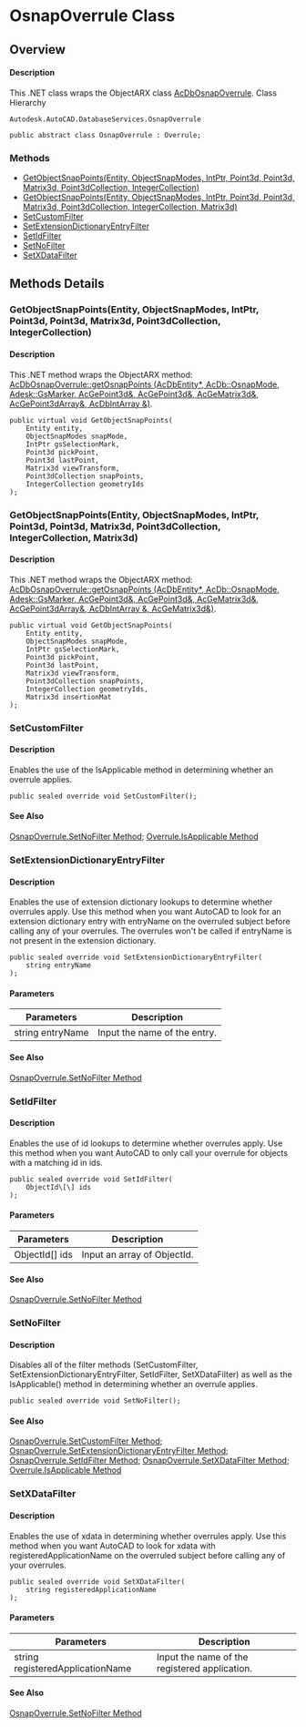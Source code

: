 # OsnapOverrule Class

## Overview

#### Description
This .NET class wraps the ObjectARX class [AcDbOsnapOverrule](AcDbOsnapOverrule.md).
Class Hierarchy
```text
Autodesk.AutoCAD.DatabaseServices.OsnapOverrule
```

```text
public abstract class OsnapOverrule : Overrule;
```

### Methods

- [GetObjectSnapPoints(Entity, ObjectSnapModes, IntPtr, Point3d, Point3d, Matrix3d, Point3dCollection, IntegerCollection)](#getobjectsnappoints(entity,-objectsnapmodes,-intptr,-point3d,-point3d,-matrix3d,-point3dcollection,-integercollection))
- [GetObjectSnapPoints(Entity, ObjectSnapModes, IntPtr, Point3d, Point3d, Matrix3d, Point3dCollection, IntegerCollection, Matrix3d)](#getobjectsnappoints(entity,-objectsnapmodes,-intptr,-point3d,-point3d,-matrix3d,-point3dcollection,-integercollection,-matrix3d))
- [SetCustomFilter](#setcustomfilter)
- [SetExtensionDictionaryEntryFilter](#setextensiondictionaryentryfilter)
- [SetIdFilter](#setidfilter)
- [SetNoFilter](#setnofilter)
- [SetXDataFilter](#setxdatafilter)


## Methods Details

### GetObjectSnapPoints(Entity, ObjectSnapModes, IntPtr, Point3d, Point3d, Matrix3d, Point3dCollection, IntegerCollection)

#### Description
This .NET method wraps the ObjectARX method: 
[AcDbOsnapOverrule::getOsnapPoints (AcDbEntity*, AcDb::OsnapMode, Adesk::GsMarker, AcGePoint3d&, AcGePoint3d&, AcGeMatrix3d&, AcGePoint3dArray&, AcDbIntArray &)](AcDbOsnapOverrule__getOsnapPoints@AcDbEntity_@AcDb__OsnapMode@Adesk__GsMarker@AcGePoint3d_@AcGePoint3d_@AcGeMatrix3d_@AcGePoint3dArray_@AcDbIntArray__.md).
```text
public virtual void GetObjectSnapPoints(
    Entity entity, 
    ObjectSnapModes snapMode, 
    IntPtr gsSelectionMark, 
    Point3d pickPoint, 
    Point3d lastPoint, 
    Matrix3d viewTransform, 
    Point3dCollection snapPoints, 
    IntegerCollection geometryIds
);
```

### GetObjectSnapPoints(Entity, ObjectSnapModes, IntPtr, Point3d, Point3d, Matrix3d, Point3dCollection, IntegerCollection, Matrix3d)

#### Description
This .NET method wraps the ObjectARX method: 
[AcDbOsnapOverrule::getOsnapPoints (AcDbEntity*, AcDb::OsnapMode, Adesk::GsMarker, AcGePoint3d&, AcGePoint3d&, AcGeMatrix3d&, AcGePoint3dArray&, AcDbIntArray &, AcGeMatrix3d&)](AcDbOsnapOverrule__getOsnapPoints@AcDbEntity_@AcDb__OsnapMode@Adesk__GsMarker@AcGePoint3d_@AcGePoint3d_@AcGeMatrix3d_@AcGePoint3dArray_@AcDbIntArray__@AcGeMatrix3d_.md).
```text
public virtual void GetObjectSnapPoints(
    Entity entity, 
    ObjectSnapModes snapMode, 
    IntPtr gsSelectionMark, 
    Point3d pickPoint, 
    Point3d lastPoint, 
    Matrix3d viewTransform, 
    Point3dCollection snapPoints, 
    IntegerCollection geometryIds, 
    Matrix3d insertionMat
);
```

### SetCustomFilter

#### Description
Enables the use of the IsApplicable method in determining whether an overrule applies.
```text
public sealed override void SetCustomFilter();
```

#### See Also
[OsnapOverrule.SetNoFilter Method](Autodesk_AutoCAD_DatabaseServices_OsnapOverrule_SetNoFilter.md); [Overrule.IsApplicable Method](Autodesk_AutoCAD_Runtime_Overrule_IsApplicable@RXObject.md)

### SetExtensionDictionaryEntryFilter

#### Description
Enables the use of extension dictionary lookups to determine whether overrules apply. 
Use this method when you want AutoCAD to look for an extension dictionary entry with entryName on the overruled subject before calling any of your overrules. The overrules won't be called if entryName is not present in the extension dictionary.
```text
public sealed override void SetExtensionDictionaryEntryFilter(
    string entryName
);
```

#### Parameters

| Parameters | Description |
| --- | --- |
| string entryName | Input the name of the entry. |

#### See Also
[OsnapOverrule.SetNoFilter Method](Autodesk_AutoCAD_DatabaseServices_OsnapOverrule_SetNoFilter.md)

### SetIdFilter

#### Description
Enables the use of id lookups to determine whether overrules apply. 
Use this method when you want AutoCAD to only call your overrule for objects with a matching id in ids.
```text
public sealed override void SetIdFilter(
    ObjectId\[\] ids
);
```

#### Parameters

| Parameters | Description |
| --- | --- |
| ObjectId[] ids | Input an array of ObjectId. |

#### See Also
[OsnapOverrule.SetNoFilter Method](Autodesk_AutoCAD_DatabaseServices_OsnapOverrule_SetNoFilter.md)

### SetNoFilter

#### Description
Disables all of the filter methods (SetCustomFilter, SetExtensionDictionaryEntryFilter, SetIdFilter, SetXDataFilter) as well as the IsApplicable() method in determining whether an overrule applies.
```text
public sealed override void SetNoFilter();
```

#### See Also
[OsnapOverrule.SetCustomFilter Method](Autodesk_AutoCAD_DatabaseServices_OsnapOverrule_SetCustomFilter.md); [OsnapOverrule.SetExtensionDictionaryEntryFilter Method](Autodesk_AutoCAD_DatabaseServices_OsnapOverrule_SetExtensionDictionaryEntryFilter@string.md); [OsnapOverrule.SetIdFilter Method](Autodesk_AutoCAD_DatabaseServices_OsnapOverrule_SetIdFilter@ObjectId\[\].md); [OsnapOverrule.SetXDataFilter Method](Autodesk_AutoCAD_DatabaseServices_OsnapOverrule_SetXDataFilter@string.md); [Overrule.IsApplicable Method](Autodesk_AutoCAD_Runtime_Overrule_IsApplicable@RXObject.md)

### SetXDataFilter

#### Description
Enables the use of xdata in determining whether overrules apply. Use this method when you want AutoCAD to look for xdata with registeredApplicationName on the overruled subject before calling any of your overrules.
```text
public sealed override void SetXDataFilter(
    string registeredApplicationName
);
```

#### Parameters

| Parameters | Description |
| --- | --- |
| string registeredApplicationName | Input the name of the registered application. |

#### See Also
[OsnapOverrule.SetNoFilter Method](Autodesk_AutoCAD_DatabaseServices_OsnapOverrule_SetNoFilter.md)